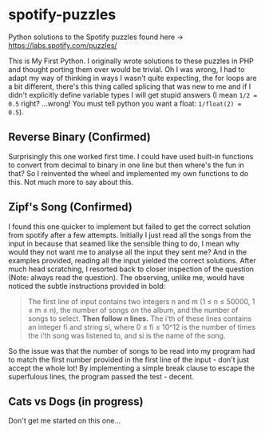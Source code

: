 # spotify-puzzles
Python solutions to the Spotify puzzles found here -> https://labs.spotify.com/puzzles/

This is My First Python. I originally wrote solutions to these puzzles in PHP and thought porting them over would be trivial. Oh I was wrong, I had to adapt my way of thinking in ways I wasn't quite expecting, the for loops are a bit different, there's this thing called splicing that was new to me and if I didn't explicitly define variable types I will get stupid answers (I mean `1/2 = 0.5` right? ...wrong! You must tell python you want a float: `1/float(2) = 0.5`).

## Reverse Binary (Confirmed)
Surprisingly this one worked first time. I could have used built-in functions to convert from decimal to binary in one line but then where's the fun in that? So I reinvented the wheel and implemented my own functions to do this. Not much more to say about this.

## Zipf's Song (Confirmed)
I found this one quicker to implement but failed to get the correct solution from spotify after a few attempts. Initially I just read all the songs from the input in because that seamed like the sensible thing to do, I mean why would they not want me to analyse all the input they sent me? And in the examples provided, reading all the input yielded the correct solutions. 
After much head scratching, I resorted back to closer inspection of the question (Note: always read the question). The observing, unlike me, would have noticed the subtle instructions provided in bold:
>The first line of input contains two integers n and m (1 ≤ n ≤ 50000, 1 ≤ m ≤ n), the number of songs on the album, and the number of songs to select. **Then follow n lines.** The i’th of these lines contains an integer fi and string si, where 0 ≤ fi ≤ 10^12 is the number of times the i’th song was listened to, and si is the name of the song. 

So the issue was that the number of songs to be read into my program had to match the first number provided in the first line of the input - don't just accept the whole lot! By implementing a simple break clause to escape the superfulous lines, the program passed the test - decent.

## Cats vs Dogs (in progress)
Don't get me started on this one...
